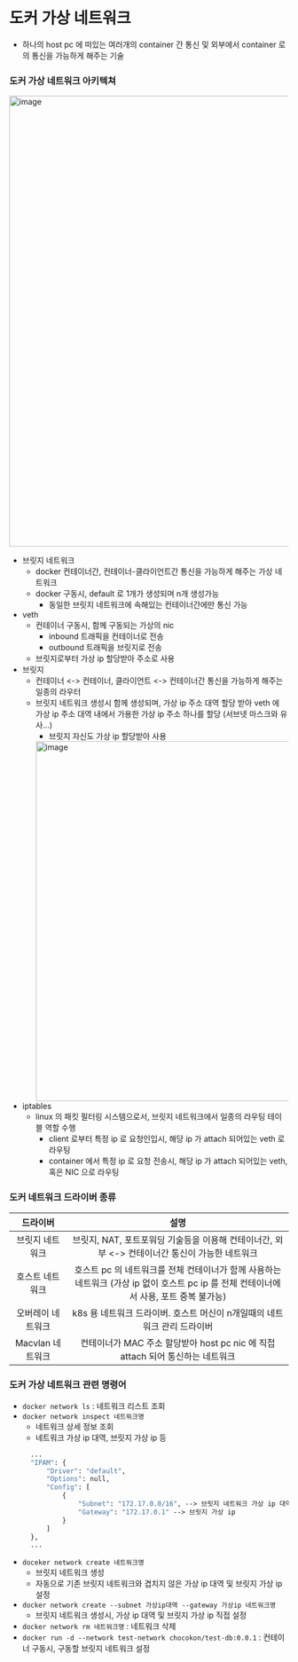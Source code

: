# 도커 가상 네트워크
* 하나의 host pc 에 떠있는 여러개의 container 간 통신 및 외부에서 container 로의 통신을 가능하게 해주는 기술

### 도커 가상 네트워크 아키텍쳐

<img width="813" alt="image" src="https://github.com/user-attachments/assets/9f5f52be-902f-45d0-b0c4-f91f51e22f77">

* 브릿지 네트워크
  * docker 컨테이너간, 컨테이너-클라이언트간 통신을 가능하게 해주는 가상 네트워크
  * docker 구동시, default 로 1개가 생성되며 n개 생성가능
    * 동일한 브릿지 네트워크에 속해있는 컨테이너간에만 통신 가능
* veth
  * 컨테이너 구동시, 함께 구동되는 가상의 nic
    * inbound 트래픽을 컨테이너로 전송
    * outbound 트래픽을 브릿지로 전송
  * 브릿지로부터 가상 ip 할당받아 주소로 사용
* 브릿지
  * 컨테이너 <-> 컨테이너, 클라이언트 <-> 컨테이너간 통신을 가능하게 해주는 일종의 라우터
  * 브릿지 네트워크 생성시 함께 생성되며, 가상 ip 주소 대역 할당 받아 veth 에 가상 ip 주소 대역 내에서 가용한 가상 ip 주소 하나를 할당 (서브넷 마스크와 유사...)
    * 브릿지 자신도 가상 ip 할당받아 사용
    <img width="649" alt="image" src="https://github.com/user-attachments/assets/4c700d33-e9f8-43ff-b44e-17a613d79804">
* iptables
  * linux 의 패킷 필터링 시스템으로서, 브릿지 네트워크에서 일종의 라우팅 테이블 역할 수행
    * client 로부터 특정 ip 로 요청인입시, 해당 ip 가 attach 되어있는 veth 로 라우팅
    * container 에서 특정 ip 로 요청 전송시, 해당 ip 가 attach 되어있는 veth, 혹은 NIC 으로 라우팅

### 도커 네트워크 드라이버 종류
| 드라이버 | 설명 |
|:--:|:--:|
| 브릿지 네트워크 | 브릿지, NAT, 포트포워딩 기술등을 이용해 컨테이너간, 외부 <-> 컨테이너간 통신이 가능한 네트워크 |
| 호스트 네트워크 | 호스트 pc 의 네트워크를 전체 컨테이너가 함께 사용하는 네트워크 (가상 ip 없이 호스트 pc ip 를 전체 컨테이너에서 사용, 포트 중복 불가능) |
| 오버레이 네트워크 | k8s 용 네트워크 드라이버. 호스트 머신이 n개일때의 네트워크 관리 드라이버 |
| Macvlan 네트워크 | 컨테이너가 MAC 주소 할당받아 host pc nic 에 직접 attach 되어 통신하는 네트워크 |

### 도커 가상 네트워크 관련 명령어
* `docker network ls` : 네트워크 리스트 조회
* `docker network inspect 네트워크명`
  * 네트워크 상세 정보 조회
  * 네트워크 가상 ip 대역, 브릿지 가상 ip 등
  ```dockerfile
    ...
    "IPAM": {
        "Driver": "default",
        "Options": null,
        "Config": [
            {
                "Subnet": "172.17.0.0/16", --> 브릿지 네트워크 가상 ip 대역
                "Gateway": "172.17.0.1" --> 브릿지 가상 ip
            }
        ]
    },
    ...
  ```
* `doceker network create 네트워크명`
  * 브릿지 네트워크 생성
  * 자동으로 기존 브릿지 네트워크와 겹치지 않은 가상 ip 대역 및 브릿지 가상 ip 설정 
* `docker network create --subnet 가상ip대역 --gateway 가상ip 네트워크명`
  * 브릿지 네트워크 생성시, 가상 ip 대역 및 브릿지 가상 ip 직접 설정
* `docker network rm 네트워크명` : 네트워크 삭제
* `docker run -d --network test-network chocokon/test-db:0.0.1` : 컨테이너 구동시, 구동할 브릿지 네트워크 설정
